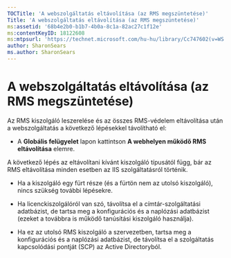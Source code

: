 ```yaml
---
TOCTitle: 'A webszolgáltatás eltávolítása (az RMS megszüntetése)'
Title: 'A webszolgáltatás eltávolítása (az RMS megszüntetése)'
ms:assetid: '68b4e2b0-b1b7-4b0a-8c1a-82ac27c1f12e'
ms:contentKeyID: 18122608
ms:mtpsurl: 'https://technet.microsoft.com/hu-hu/library/Cc747602(v=WS.10)'
author: SharonSears
ms.author: SharonSears
---
```


A webszolgáltatás eltávolítása (az RMS megszüntetése)
=====================================================

Az RMS kiszolgáló leszerelése és az összes RMS-védelem eltávolítása után a webszolgáltatás a következő lépésekkel távolítható el:

-   A **Globális felügyelet** lapon kattintson **A webhelyen működő RMS eltávolítása** elemre.

A következő lépés az eltávolítani kívánt kiszolgáló típusától függ, bár az RMS eltávolítása minden esetben az IIS szolgáltatásról történik.

-   Ha a kiszolgáló egy fürt része (és a fürtön nem az utolsó kiszolgáló), nincs szükség további lépésekre.

-   Ha licenckiszolgálóról van szó, távolítsa el a címtár-szolgáltatási adatbázist, de tartsa meg a konfigurációs és a naplózási adatbázist (ezeket a továbbra is működő tanúsítási kiszolgáló használja).

-   Ha ez az utolsó RMS kiszolgáló a szervezetben, tartsa meg a konfigurációs és a naplózási adatbázist, de távolítsa el a szolgáltatás kapcsolódási pontját (SCP) az Active Directoryból.